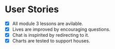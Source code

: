 # User Stories

- [X] All module 3 lessons are avilable.
- [X] Lives are improved by encouraging questions.
- [X] Chat is inspirited by redirecting to it.
- [X] Charts are tested to support houses.
